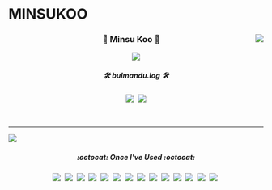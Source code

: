 # MINSUKOO

<div align="center">
  
  <img align="right" src="https://github-readme-stats.vercel.app/api?username=bulmandu&show_icons=true&theme=dracula"/>
  
  
  
  ### 🐤 Minsu Koo 🐥 
  
  <img align="center" src="https://hits.seeyoufarm.com/api/count/incr/badge.svg?url=https%3A%2F%2Fgithub.com%2Fbulmandu&count_bg=%23C55EE5&title_bg=%23555555&icon=&icon_color=%23E7E7E7&title=hits&edge_flat=true"/>
  
  
  
  <h5 align="center">🛠 bulmandu.log 🛠</h5>
<p align="center">
  <a href="https://blog.naver.com/rnalsttnn2"><img src="https://img.shields.io/badge/Naver%20Blog-11B48A?style=flat-square&logo=Vimeo&logoColor=white&link=https://velog.io/@woo0_hooo"/></a>&nbsp
  <a href="https://velog.io/@mnsukoo"><img src="https://img.shields.io/badge/Velog-343A40?style=flat-square&logo=Vimeo&logoColor=white&link=https://velog.io/@woo0_hooo"/></a>
</p>

  <br>
 
</div>

  ---


<div align="center">
  
  <img align="left" src="https://github-readme-stats.vercel.app/api/top-langs/?username=bulmandu&theme=dracula&exclude_repo=Computer-Science-Engineering&layout=compact&langs_count=10"/>
  
    
 <br>
  
<h5 align="center">:octocat: Once I've Used :octocat:</h5> 
 
<p align="center">
  <img src="https://img.shields.io/badge/Java-007396?style=flat-square&logo=Java&logoColor=white"/></a>&nbsp 
  <img src="https://img.shields.io/badge/Javascript-ffb13b?style=flat-square&logo=javascript&logoColor=white"/></a>&nbsp 
  <img src="https://img.shields.io/badge/CSharp-239120?style=flat-square&logo=CSharp&logoColor=white"/></a>&nbsp
  <img src="https://img.shields.io/badge/Python-3776AB?style=flat-square&logo=Python&logoColor=white"/></a>&nbsp
  <img src="https://img.shields.io/badge/Elasticsearch-005571?style=flat-square&logo=Elasticsearch&logoColor=white"/></a>&nbsp
  <img src="https://img.shields.io/badge/aws-333664?style=flat-square&logo=amazon-aws&logoColor=white"/></a>&nbsp
  <img src="https://img.shields.io/badge/Docker-2496ED?style=flat-square&logo=Docker&logoColor=white"/></a>&nbsp
  <img src="https://img.shields.io/badge/Spring-6DB33F?style=flat-square&logo=css3&logoColor=white"/></a>&nbsp 
  <img src="https://img.shields.io/badge/SpringBoot-6DB33F?style=flat-square&logo=Spring&logoColor=white"/></a>&nbsp
  <img src="https://img.shields.io/badge/Spring Security-6DB33F?style=flat-square&logo=Spring Security&logoColor=white"/>&nbsp;
  <img src="https://img.shields.io/badge/Spring Batch-007396?style=flat-square&logo=Amazon DynamoDB&logoColor=white"/></a>&nbsp 
  <img src="https://img.shields.io/badge/JPA-FF3621?style=flat-square&logo=Databricks&logoColor=white"/>&nbsp
  <img src="https://img.shields.io/badge/QueryDSL-FF3621?style=flat-square&logo=Databricks&logoColor=white"/>&nbsp
  <img src="https://img.shields.io/badge/Mysql-E6B91E?style=flat-square&logo=MySql&logoColor=white"/></a>&nbsp 
</p>         
    

  
  
  
  

  <br>
 
</div>



  


